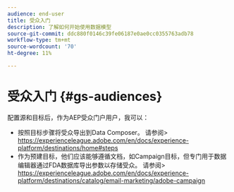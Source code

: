 ```yaml
---
audience: end-user
title: 受众入门
description: 了解如何开始使用数据模型
source-git-commit: ddc880f0146c39fe06187e0ae0cc0355763adb78
workflow-type: tm+mt
source-wordcount: '70'
ht-degree: 11%

---
```


# 受众入门 {#gs-audiences}


配置源和目标后，作为AEP受众门户用户，我可以：

* 按照目标步骤将受众导出到Data Composer。 请参阅> https://experienceleague.adobe.com/en/docs/experience-platform/destinations/home#steps
* 作为预建目标，他们应该能够遵循文档，如Campaign目标，但专门用于数据编辑器通过FDA数据库导出参数以存储受众。 请参阅> https://experienceleague.adobe.com/en/docs/experience-platform/destinations/catalog/email-marketing/adobe-campaign